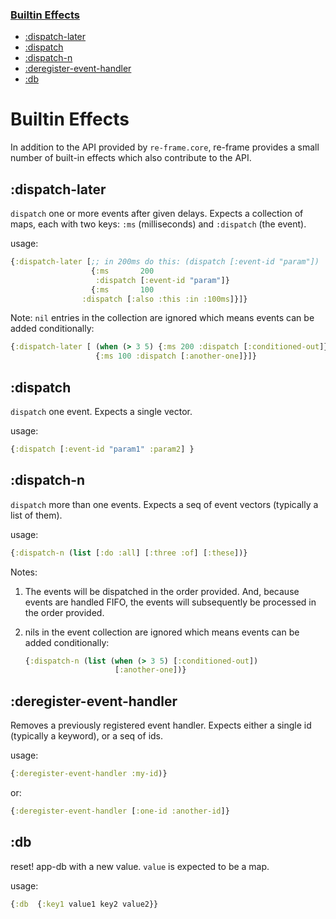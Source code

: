 
<div class="sidebar secondary" style="width: 218px; left: 161px;">
    <h3 class="current">
        <a href="api-builtin-effects.html#top">
            <span class="inner">Builtin Effects</span>
        </a>
    </h3>
    <ul>
        <li class="depth-1">
            <a href="api-builtin-effects.html#dispatch-later">
                <div class="inner">
                    <span>:dispatch-later</span>
                </div>
            </a>
        </li>
        <li class="depth-1">
            <a href="api-builtin-effects.html#dispatch">
                <div class="inner">
                    <span>:dispatch</span>
                </div>
            </a>
        </li>
        <li class="depth-1">
            <a href="api-builtin-effects.html#dispatch-n">
                <div class="inner">
                    <span>:dispatch-n</span>
                </div>
            </a>
        </li>
        <li class="depth-1">
            <a href="api-builtin-effects.html#deregister-event-handler">
                <div class="inner">
                    <span>:deregister-event-handler</span>
                </div>
            </a>
        </li>
        <li class="depth-1">
            <a href="api-builtin-effects.html#db">
                <div class="inner">
                    <span>:db</span>
                </div>
            </a>
        </li>                                
    </ul>
</div>


# Builtin Effects


In addition to the API provided by `re-frame.core`, re-frame provides a small number of 
built-in effects which also contribute to the API. 


## <a name="dispatch-later"></a> :dispatch-later

`dispatch` one or more events after given delays. Expects a collection
of maps, each with two keys: `:ms` (milliseconds) and `:dispatch` (the event).

usage:
```clojure
{:dispatch-later [;; in 200ms do this: (dispatch [:event-id "param"])
                  {:ms       200
                   :dispatch [:event-id "param"]}
		          {:ms       100
		        :dispatch [:also :this :in :100ms]}]}
```

Note: `nil` entries in the collection are ignored which means events can be added
conditionally:
```clojure
{:dispatch-later [ (when (> 3 5) {:ms 200 :dispatch [:conditioned-out]})
                   {:ms 100 :dispatch [:another-one]}]}
```

## <a name="dispatch"></a> :dispatch

`dispatch` one event. Expects a single vector.

usage:
```clojure
{:dispatch [:event-id "param1" :param2] }
```
   
## <a name="dispatch-n"></a> :dispatch-n

`dispatch` more than one events. Expects a seq of event vectors (typically a list of them). 

usage:
```clojure
{:dispatch-n (list [:do :all] [:three :of] [:these])}
```

Notes:

  1. The events will be dispatched in the order provided. And, because events are handled FIFO, the events will subsequently be processed in the order provided.
  2. nils in the event collection are ignored which means events can be added
conditionally:

     ```clojure
     {:dispatch-n (list (when (> 3 5) [:conditioned-out])
                         [:another-one])}
     ```

## <a name="deregister-event-handler"></a> :deregister-event-handler

Removes a previously registered event handler. Expects either a single id
(typically a keyword), or a seq of ids.

usage:
```clojure
{:deregister-event-handler :my-id)}
```

or:
```clojure
{:deregister-event-handler [:one-id :another-id]}
```

## <a name="db"></a> :db

reset! app-db with a new value. `value` is expected to be a map.

usage:
```clojure
{:db  {:key1 value1 key2 value2}}
```

